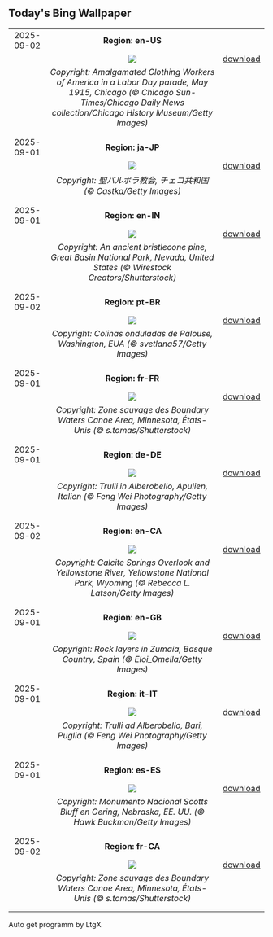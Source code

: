 ## Today's Bing Wallpaper
|      |      |      |
| :----: | :----: | :----: |
|2025-09-02|**Region: en-US**||
||![](https://www.bing.com/th?id=OHR.LaborDayChicago_EN-US3947410593_UHD.jpg&pid=hp&w=1152&h=648&rs=1&c=4)| [download](https://www.bing.com/th?id=OHR.LaborDayChicago_EN-US3947410593_UHD.jpg)|
||*Copyright: Amalgamated Clothing Workers of America in a Labor Day parade, May 1915, Chicago (© Chicago Sun-Times/Chicago Daily News collection/Chicago History Museum/Getty Images)*
||
|||
|2025-09-01|**Region: ja-JP**||
||![](https://www.bing.com/th?id=OHR.SaintBarbaras_JA-JP5804029970_UHD.jpg&pid=hp&w=1152&h=648&rs=1&c=4)| [download](https://www.bing.com/th?id=OHR.SaintBarbaras_JA-JP5804029970_UHD.jpg)|
||*Copyright: 聖バルボラ教会, チェコ共和国 (© Castka/Getty Images)*
||
|||
|2025-09-01|**Region: en-IN**||
||![](https://www.bing.com/th?id=OHR.PerseidsPine_EN-IN9650707879_UHD.jpg&pid=hp&w=1152&h=648&rs=1&c=4)| [download](https://www.bing.com/th?id=OHR.PerseidsPine_EN-IN9650707879_UHD.jpg)|
||*Copyright: An ancient bristlecone pine, Great Basin National Park, Nevada, United States (© Wirestock Creators/Shutterstock)*
||
|||
|2025-09-02|**Region: pt-BR**||
||![](https://www.bing.com/th?id=OHR.PalouseWA_PT-BR8269290462_UHD.jpg&pid=hp&w=1152&h=648&rs=1&c=4)| [download](https://www.bing.com/th?id=OHR.PalouseWA_PT-BR8269290462_UHD.jpg)|
||*Copyright: Colinas onduladas de Palouse, Washington, EUA (© svetlana57/Getty Images)*
||
|||
|2025-09-01|**Region: fr-FR**||
||![](https://www.bing.com/th?id=OHR.MinnesotaWaters_FR-FR7608099826_UHD.jpg&pid=hp&w=1152&h=648&rs=1&c=4)| [download](https://www.bing.com/th?id=OHR.MinnesotaWaters_FR-FR7608099826_UHD.jpg)|
||*Copyright: Zone sauvage des Boundary Waters Canoe Area, Minnesota, États-Unis (© s.tomas/Shutterstock)*
||
|||
|2025-09-01|**Region: de-DE**||
||![](https://www.bing.com/th?id=OHR.TrulliHouses_DE-DE2753356790_UHD.jpg&pid=hp&w=1152&h=648&rs=1&c=4)| [download](https://www.bing.com/th?id=OHR.TrulliHouses_DE-DE2753356790_UHD.jpg)|
||*Copyright: Trulli in Alberobello, Apulien, Italien (© Feng Wei Photography/Getty Images)*
||
|||
|2025-09-02|**Region: en-CA**||
||![](https://www.bing.com/th?id=OHR.YellowstoneRiver_EN-CA9627036432_UHD.jpg&pid=hp&w=1152&h=648&rs=1&c=4)| [download](https://www.bing.com/th?id=OHR.YellowstoneRiver_EN-CA9627036432_UHD.jpg)|
||*Copyright: Calcite Springs Overlook and Yellowstone River, Yellowstone National Park, Wyoming (© Rebecca L. Latson/Getty Images)*
||
|||
|2025-09-01|**Region: en-GB**||
||![](https://www.bing.com/th?id=OHR.GipuzcoaSummer_EN-GB2818544324_UHD.jpg&pid=hp&w=1152&h=648&rs=1&c=4)| [download](https://www.bing.com/th?id=OHR.GipuzcoaSummer_EN-GB2818544324_UHD.jpg)|
||*Copyright: Rock layers in Zumaia, Basque Country, Spain (© Eloi_Omella/Getty Images)*
||
|||
|2025-09-01|**Region: it-IT**||
||![](https://www.bing.com/th?id=OHR.TrulliHouses_IT-IT0120917493_UHD.jpg&pid=hp&w=1152&h=648&rs=1&c=4)| [download](https://www.bing.com/th?id=OHR.TrulliHouses_IT-IT0120917493_UHD.jpg)|
||*Copyright: Trulli ad Alberobello, Bari, Puglia (© Feng Wei Photography/Getty Images)*
||
|||
|2025-09-01|**Region: es-ES**||
||![](https://www.bing.com/th?id=OHR.ScottsBluff_ES-ES9472248274_UHD.jpg&pid=hp&w=1152&h=648&rs=1&c=4)| [download](https://www.bing.com/th?id=OHR.ScottsBluff_ES-ES9472248274_UHD.jpg)|
||*Copyright: Monumento Nacional Scotts Bluff en Gering, Nebraska, EE. UU. (© Hawk Buckman/Getty Images)*
||
|||
|2025-09-02|**Region: fr-CA**||
||![](https://www.bing.com/th?id=OHR.MinnesotaWaters_FR-CA2747659631_UHD.jpg&pid=hp&w=1152&h=648&rs=1&c=4)| [download](https://www.bing.com/th?id=OHR.MinnesotaWaters_FR-CA2747659631_UHD.jpg)|
||*Copyright: Zone sauvage des Boundary Waters Canoe Area, Minnesota, États-Unis (© s.tomas/Shutterstock)*
||
|||

Auto get programm by LtgX
